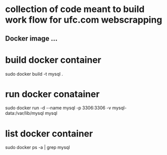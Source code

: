 # collection of code meant to build work flow for ufc.com webscrapping

## Docker image ...

# build docker container
sudo docker build -t mysql .

# run docker conatainer
sudo docker run -d --name mysql -p 3306:3306 -v mysql-data:/var/lib/mysql mysql

# list docker container
sudo docker ps -a | grep mysql
